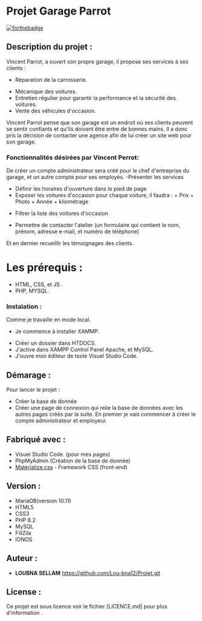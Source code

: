 # Projet Garage Parrot 

[![forthebadge](https://forthebadge.com/images/badges/built-with-love.svg)](https://forthebadge.com)

## Description du projet : 

Vincent Parrot, a ouvert son propre garage, il propose ses services à ses clients :

- Réparation de la carrosserie.
* Mécanique des voitures.
* Entretien régulier pour garantir la performance et la sécurité des voitures.
* Vente des véhicules d'occasion.
  
Vincent Parrot pense que son garage est un endroit où ses clients peuvent se sentir confiants et qu'ils doivent être entre de bonnes mains. Il a donc pris la décision de contacter une agence afin de lui créer un site web pour son garage.

### Fonctionnalités désirées par Vincent Perrot: 
De créer un compte administrateur sera créé pour le chef d'entreprise du garage, et un autre compte pour ses employés.
-Présenter les services
* Définir les horaires d'ouverture dans le pied de page
* Exposer les voitures d'occasion pour chaque voiture, il faudra : 
      + Prix 
      + Photo 
      + Année 
      + kilométrage 
  
- Filtrer la liste des voitures d'occasion 
* Permettre de contacter l'atelier (un formulaire qui contient le nom, prénom, adresse e-mail, et numéro de téléphone)

Et en dernier recueillir les témoignages des clients.


# Les prérequis : 
- HTML, CSS, et JS . 
- PHP, MYSQL. 

### Instalation : 
Comme je travaille en mode local.
- Je commence à installer XAMMP.
* Créer un dossier dans HTDOCS.
* J'active dans XAMPP Control Panel Apache, et MySQL. 
* J'ouvre mon éditeur de texte Visuel Studio Code. 

## Démarage : 
Pour lancer le projet : 
- Créer la base de donnée 
- Créer une page de connexion qui relie la base de données avec les autres pages créés par la suite.
  En premier je vais commencer à créer le compte administrateur et employeur.

## Fabriqué avec : 
- Visuel Studio Code. (pour mes pages)
- PhpMyAdmin (Création de la base de donnée) 
- [Materialize.css](http://materializecss.com) - Framework CSS (front-end) 


## Version :
- MariaDB(version 10.11) 
- HTML5
- CSS3
- PHP 8.2 
- MySQL
- FillZila
- IONOS

## Auteur : 
* **LOUBNA SELLAM** https://github.com/Lou-bna12/Projet.git

## License : 
Ce projet est sous licence voir le fichier [LICENCE.md] pour plus d'information . 
